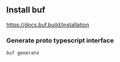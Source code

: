 ## Install buf

https://docs.buf.build/installation

### Generate proto typescript interface

```
buf generate
```
